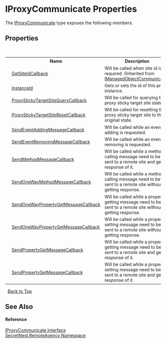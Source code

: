 # IProxyCommunicate Properties
 

The <a href="T_SecretNest_RemoteAgency_IProxyCommunicate">IProxyCommunicate</a> type exposes the following members.


## Properties
&nbsp;<table><tr><th></th><th>Name</th><th>Description</th></tr><tr><td>![Public property](media/pubproperty.gif "Public property")</td><td><a href="P_SecretNest_RemoteAgency_IManagedObjectCommunicate_GetSiteIdCallback">GetSiteIdCallback</a></td><td>
Will be called when site id is required.
 (Inherited from <a href="T_SecretNest_RemoteAgency_IManagedObjectCommunicate">IManagedObjectCommunicate</a>.)</td></tr><tr><td>![Public property](media/pubproperty.gif "Public property")</td><td><a href="P_SecretNest_RemoteAgency_IProxyCommunicate_InstanceId">InstanceId</a></td><td>
Gets or sets the id of this proxy instance.</td></tr><tr><td>![Public property](media/pubproperty.gif "Public property")</td><td><a href="P_SecretNest_RemoteAgency_IProxyCommunicate_ProxyStickyTargetSiteQueryCallback">ProxyStickyTargetSiteQueryCallback</a></td><td>
Will be called for querying the proxy sticky target site state.</td></tr><tr><td>![Public property](media/pubproperty.gif "Public property")</td><td><a href="P_SecretNest_RemoteAgency_IProxyCommunicate_ProxyStickyTargetSiteResetCallback">ProxyStickyTargetSiteResetCallback</a></td><td>
Will be called for resetting the proxy sticky target site to the original state.</td></tr><tr><td>![Public property](media/pubproperty.gif "Public property")</td><td><a href="P_SecretNest_RemoteAgency_IProxyCommunicate_SendEventAddingMessageCallback">SendEventAddingMessageCallback</a></td><td>
Will be called while an event adding is requested.</td></tr><tr><td>![Public property](media/pubproperty.gif "Public property")</td><td><a href="P_SecretNest_RemoteAgency_IProxyCommunicate_SendEventRemovingMessageCallback">SendEventRemovingMessageCallback</a></td><td>
Will be called while an event removing is requested.</td></tr><tr><td>![Public property](media/pubproperty.gif "Public property")</td><td><a href="P_SecretNest_RemoteAgency_IProxyCommunicate_SendMethodMessageCallback">SendMethodMessageCallback</a></td><td>
Will be called while a method calling message need to be sent to a remote site and get response of it.</td></tr><tr><td>![Public property](media/pubproperty.gif "Public property")</td><td><a href="P_SecretNest_RemoteAgency_IProxyCommunicate_SendOneWayMethodMessageCallback">SendOneWayMethodMessageCallback</a></td><td>
Will be called while a method calling message need to be sent to a remote site without getting response.</td></tr><tr><td>![Public property](media/pubproperty.gif "Public property")</td><td><a href="P_SecretNest_RemoteAgency_IProxyCommunicate_SendOneWayPropertyGetMessageCallback">SendOneWayPropertyGetMessageCallback</a></td><td>
Will be called while a property getting message need to be sent to a remote site without getting response.</td></tr><tr><td>![Public property](media/pubproperty.gif "Public property")</td><td><a href="P_SecretNest_RemoteAgency_IProxyCommunicate_SendOneWayPropertySetMessageCallback">SendOneWayPropertySetMessageCallback</a></td><td>
Will be called while a property setting message need to be sent to a remote site without getting response.</td></tr><tr><td>![Public property](media/pubproperty.gif "Public property")</td><td><a href="P_SecretNest_RemoteAgency_IProxyCommunicate_SendPropertyGetMessageCallback">SendPropertyGetMessageCallback</a></td><td>
Will be called while a property getting message need to be sent to a remote site and get response of it.</td></tr><tr><td>![Public property](media/pubproperty.gif "Public property")</td><td><a href="P_SecretNest_RemoteAgency_IProxyCommunicate_SendPropertySetMessageCallback">SendPropertySetMessageCallback</a></td><td>
Will be called while a property setting message need to be sent to a remote site and get response of it.</td></tr></table>&nbsp;
<a href="#iproxycommunicate-properties">Back to Top</a>

## See Also


#### Reference
<a href="T_SecretNest_RemoteAgency_IProxyCommunicate">IProxyCommunicate Interface</a><br /><a href="N_SecretNest_RemoteAgency">SecretNest.RemoteAgency Namespace</a><br />